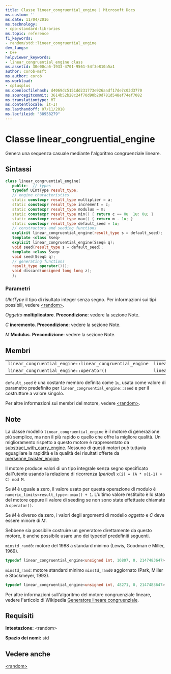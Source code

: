 ```yaml
---
title: Classe linear_congruential_engine | Microsoft Docs
ms.custom: ''
ms.date: 11/04/2016
ms.technology:
- cpp-standard-libraries
ms.topic: reference
f1_keywords:
- random/std::linear_congruential_engine
dev_langs:
- C++
helpviewer_keywords:
- linear_congruential_engine class
ms.assetid: 30e00ca6-1933-4701-9561-54f3e810a5a1
author: corob-msft
ms.author: corob
ms.workload:
- cplusplus
ms.openlocfilehash: d4069dc5151dd231773e926aadf17de7c03d3770
ms.sourcegitcommit: 3614b52b28c24f70d90b20d781d548ef74ef7082
ms.translationtype: MT
ms.contentlocale: it-IT
ms.lasthandoff: 07/11/2018
ms.locfileid: "38958279"
---
```

# <a name="linearcongruentialengine-class"></a>Classe linear_congruential_engine

Genera una sequenza casuale mediante l'algoritmo congruenziale lineare.

## <a name="syntax"></a>Sintassi

```cpp
class linear_congruential_engine{
   public:  // types
   typedef UIntType result_type;
   // engine characteristics
   static constexpr result_type multiplier = a;
   static constexpr result_type increment = c;
   static constexpr result_type modulus = m;
   static constexpr result_type min() { return c == 0u  1u: 0u; }
   static constexpr result_type max() { return m - 1u; }
   static constexpr result_type default_seed = 1u;
   // constructors and seeding functions
   explicit linear_congruential_engine(result_type s = default_seed);
   template <class Sseq>
   explicit linear_congruential_engine(Sseq& q);
   void seed(result_type s = default_seed);
   template <class Sseq>
   void seed(Sseq& q);
   // generating functions
   result_type operator()();
   void discard(unsigned long long z);
   };
```

### <a name="parameters"></a>Parametri

*UIntType* il tipo di risultato integer senza segno. Per informazioni sui tipi possibili, vedere [\<random>](../standard-library/random.md).

*Oggetto* **moltiplicatore**. **Precondizione**: vedere la sezione Note.

*C* **incremento**. **Precondizione**: vedere la sezione Note.

*M* **Modulus**. **Precondizione**: vedere la sezione Note.

## <a name="members"></a>Membri

||||
|-|-|-|
|`linear_congruential_engine::linear_congruential_engine`|`linear_congruential_engine::min`|`linear_congruential_engine::discard`|
|`linear_congruential_engine::operator()`|`linear_congruential_engine::max`|`linear_congruential_engine::seed`|

`default_seed` è una costante membro definita come `1u`, usata come valore di parametro predefinito per `linear_congruential_engine::seed` e per il costruttore a valore singolo.

Per altre informazioni sui membri del motore, vedere [\<random>](../standard-library/random.md).

## <a name="remarks"></a>Note

La classe modello `linear_congruential_engine` è il motore di generazione più semplice, ma non il più rapido o quello che offre la migliore qualità. Un miglioramento rispetto a questo motore è rappresentato da [substract_with_carry_engine](../standard-library/subtract-with-carry-engine-class.md). Nessuno di questi motori può tuttavia eguagliare la rapidità e la qualità dei risultati offerte da [mersenne_twister_engine](../standard-library/mersenne-twister-engine-class.md).

Il motore produce valori di un tipo integrale senza segno specificato dall'utente usando la relazione di ricorrenza (*period*) `x(i) = (A * x(i-1) + C) mod M`.

Se *M* è uguale a zero, il valore usato per questa operazione di modulo è `numeric_limits<result_type>::max() + 1`. L'ultimo valore restituito è lo stato del motore oppure il valore di seeding se non sono state effettuate chiamate a `operator()`.

Se *M* è diverso da zero, i valori degli argomenti di modello *oggetto* e *C* deve essere minore di *M*.

Sebbene sia possibile costruire un generatore direttamente da questo motore, è anche possibile usare uno dei typedef predefiniti seguenti.

`minstd_rand0`: motore del 1988 a standard minimo (Lewis, Goodman e Miller, 1969).

```cpp
typedef linear_congruential_engine<unsigned int, 16807, 0, 2147483647> minstd_rand0;
```

`minstd_rand`: motore standard minimo `minstd_rand0` aggiornato (Park, Miller e Stockmeyer, 1993).

```cpp
typedef linear_congruential_engine<unsigned int, 48271, 0, 2147483647> minstd_rand;
```

Per altre informazioni sull'algoritmo del motore congruenziale lineare, vedere l'articolo di Wikipedia [Generatore lineare congruenziale](http://go.microsoft.com/fwlink/p/?linkid=402446).

## <a name="requirements"></a>Requisiti

**Intestazione:** \<random>

**Spazio dei nomi:** std

## <a name="see-also"></a>Vedere anche

[\<random>](../standard-library/random.md)<br/>
